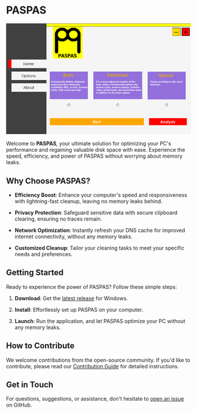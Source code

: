 # PASPAS

![PASPAS Banner](https://github.com/berkaygediz/PASPAS/blob/master/paspas_banner.png)

Welcome to **PASPAS**, your ultimate solution for optimizing your PC's performance and regaining valuable disk space with ease. Experience the speed, efficiency, and power of PASPAS without worrying about memory leaks.

## Why Choose PASPAS?

- **Efficiency Boost**: Enhance your computer's speed and responsiveness with lightning-fast cleanup, leaving no memory leaks behind.

- **Privacy Protection**: Safeguard sensitive data with secure clipboard clearing, ensuring no traces remain.

- **Network Optimization**: Instantly refresh your DNS cache for improved internet connectivity, without any memory leaks.

- **Customized Cleanup**: Tailor your cleaning tasks to meet your specific needs and preferences.

## Getting Started

Ready to experience the power of PASPAS? Follow these simple steps:

1. **Download**: Get the [latest release](https://github.com/berkaygediz/PASPAS/releases) for Windows.

2. **Install**: Effortlessly set up PASPAS on your computer.

3. **Launch**: Run the application, and let PASPAS optimize your PC without any memory leaks.

## How to Contribute

We welcome contributions from the open-source community. If you'd like to contribute, please read our [Contribution Guide](CONTRIBUTING.md) for detailed instructions.

## Get in Touch

For questions, suggestions, or assistance, don't hesitate to [open an issue](https://github.com/berkaygediz/PASPAS/issues) on GitHub.
